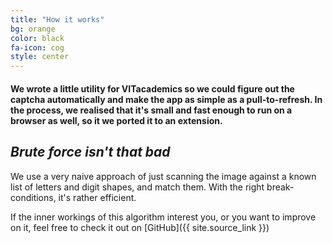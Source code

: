 ```yaml
---
title: "How it works"
bg: orange
color: black
fa-icon: cog
style: center
---
```


#### We wrote a little utility for VITacademics so we could figure out the captcha automatically and make the app as simple as a pull-to-refresh. In the process, we realised that it's small and fast enough to run on a browser as well, so it we ported it to an extension.

## *Brute force isn't that bad*

We use a very naive approach of just scanning the image against a known list of letters and digit shapes, and match them. With the right break-conditions, it's rather efficient.

If the inner workings of this algorithm interest you, or you want to improve on it, feel free to check it out on [GitHub]({{ site.source_link }})
